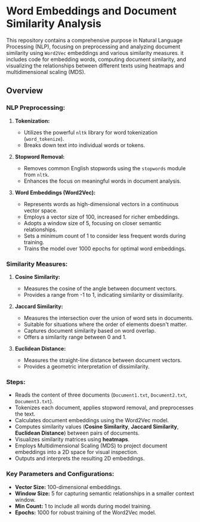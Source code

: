 # Word Embeddings and Document Similarity Analysis

This repository contains a comprehensive purpose in Natural Language Processing (NLP), focusing on preprocessing and analyzing document similarity using `Word2Vec` embeddings and various similarity measures. it includes code for embedding words, computing document similarity, and visualizing the relationships between different texts using heatmaps and multidimensional scaling (MDS).


## Overview

### NLP Preprocessing:
1. **Tokenization:**
   - Utilizes the powerful `nltk` library for word tokenization (`word_tokenize`).
   - Breaks down text into individual words or tokens.

2. **Stopword Removal:**
   - Removes common English stopwords using the `stopwords` module from `nltk`.
   - Enhances the focus on meaningful words in document analysis.

3. **Word Embeddings (Word2Vec):**
   - Represents words as high-dimensional vectors in a continuous vector space.
   - Employs a vector size of 100, increased for richer embeddings.
   - Adopts a window size of 5, focusing on closer semantic relationships.
   - Sets a minimum count of 1 to consider less frequent words during training.
   - Trains the model over 1000 epochs for optimal word embeddings.

### Similarity Measures:

1. **Cosine Similarity:**
   - Measures the cosine of the angle between document vectors.
   - Provides a range from -1 to 1, indicating similarity or dissimilarity.

2. **Jaccard Similarity:**
   - Measures the intersection over the union of word sets in documents.
   - Suitable for situations where the order of elements doesn't matter.
   - Captures document similarity based on word overlap.
   - Offers a similarity range between 0 and 1.

3. **Euclidean Distance:**
   - Measures the straight-line distance between document vectors.
   - Provides a geometric interpretation of dissimilarity.


### Steps:
- Reads the content of three documents (`Document1.txt`, `Document2.txt`,` Document3.txt`).
- Tokenizes each document, applies stopword removal, and preprocesses the text.
- Calculates document embeddings using the Word2Vec model.
- Computes similarity values (**Cosine Similarity**, **Jaccard Similarity**, **Euclidean Distance**) between pairs of documents.
- Visualizes similarity matrices using **heatmaps**.
- Employs Multidimensional Scaling (MDS) to project document embeddings into a 2D space for visual inspection.
- Outputs and interprets the resulting 2D embeddings.

### Key Parameters and Configurations:
- **Vector Size:** 100-dimensional embeddings.
- **Window Size:** 5 for capturing semantic relationships in a smaller context window.
- **Min Count:** 1 to include all words during model training.
- **Epochs:** 1000 for robust training of the Word2Vec model.

